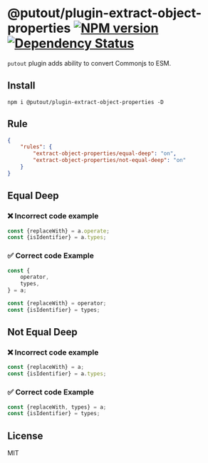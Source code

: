 # @putout/plugin-extract-object-properties [![NPM version][NPMIMGURL]][NPMURL] [![Dependency Status][DependencyStatusIMGURL]][DependencyStatusURL]

[NPMIMGURL]: https://img.shields.io/npm/v/@putout/plugin-extract-object-properties.svg?style=flat&longCache=true
[NPMURL]: https://npmjs.org/package/@putout/plugin-extract-object-properties"npm"
[DependencyStatusURL]: https://david-dm.org/coderaiser/putout?path=packages/plugin-extract-object-properties
[DependencyStatusIMGURL]: https://david-dm.org/coderaiser/putout.svg?path=packages/plugin-extract-object-properties

`putout` plugin adds ability to convert Commonjs to ESM.

## Install

```
npm i @putout/plugin-extract-object-properties -D
```

## Rule

```json
{
    "rules": {
        "extract-object-properties/equal-deep": "on",
        "extract-object-properties/not-equal-deep": "on"
    }
}
```

## Equal Deep

### ❌ Incorrect code example

```js
const {replaceWith} = a.operate;
const {isIdentifier} = a.types;
```

### ✅ Correct code Example

```js
const {
    operator,
    types,
} = a;

const {replaceWith} = operator;
const {isIdentifier} = types;
```

## Not Equal Deep

### ❌ Incorrect code example

```js
const {replaceWith} = a;
const {isIdentifier} = a.types;
```

### ✅ Correct code Example

```js
const {replaceWith, types} = a;
const {isIdentifier} = types;
```

## License

MIT
